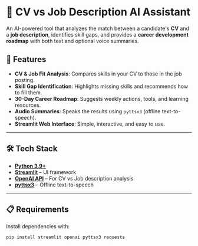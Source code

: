 # 📄 CV vs Job Description AI Assistant

An AI-powered tool that analyzes the match between a candidate's **CV** and a **job description**, identifies skill gaps, and provides a **career development roadmap** with both text and optional voice summaries.

## 🚀 Features
- **CV & Job Fit Analysis**: Compares skills in your CV to those in the job posting.
- **Skill Gap Identification**: Highlights missing skills and recommends how to fill them.
- **30-Day Career Roadmap**: Suggests weekly actions, tools, and learning resources.
- **Audio Summaries**: Speaks the results using `pyttsx3` (offline text-to-speech).
- **Streamlit Web Interface**: Simple, interactive, and easy to use.

---

## 🛠️ Tech Stack
- **[Python 3.9+](https://www.python.org/)**
- **[Streamlit](https://streamlit.io/)** – UI framework
- **[OpenAI API](https://platform.openai.com/)** – For CV vs Job description analysis
- **[pyttsx3](https://pypi.org/project/pyttsx3/)** – Offline text-to-speech

---

## 📋 Requirements
Install dependencies with:

```bash
pip install streamlit openai pyttsx3 requests
